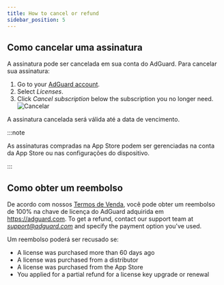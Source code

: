 ```yaml
---
title: How to cancel or refund
sidebar_position: 5
---
```


## Como cancelar uma assinatura

A assinatura pode ser cancelada em sua conta do AdGuard. Para cancelar sua assinatura:

 1. Go to your [AdGuard account](https://my.adguard.com/).
 1. Select *Licenses*.
 1. Click *Cancel subscription* below the subscription you no longer need. ![Cancelar](https://cdn.adtidy.org/content/kb/ad_blocker/general/newaccount-cancel-sub.png)

 A assinatura cancelada será válida até a data de vencimento.

:::note

As assinaturas compradas na App Store podem ser gerenciadas na conta da App Store ou nas configurações do dispositivo.

:::

## Como obter um reembolso

De acordo com nossos [Termos de Venda](https://adguard.com/terms-of-sale.html), você pode obter um reembolso de 100% na chave de licença do AdGuard adquirida em https://adguard.com. To get a refund, contact our support team at *support@adguard.com* and specify the payment option you've used.

Um reembolso poderá ser recusado se:

- A license was purchased more than 60 days ago
- A license was purchased from a distributor
- A license was purchased from the App Store
- You applied for a partial refund for a license key upgrade or renewal
